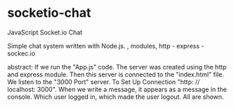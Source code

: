 # socketio-chat
JavaScript Socket.io Chat

Simple chat system written with Node.js. ,  modules, http - express - sockec.io

abstract: If we run the "App.js" code. The server was created using the http and express module. 
Then this server is connected to the "index.html" file. We listen to the "3000 Port" server. 
To Set Up Connection "http: // localhost: 3000". When we write a message, it appears as a message in the console.
Which user logged in, which made the user logout. All are shown.
